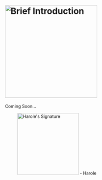 # <a href="#"><picture><source media="(prefers-color-scheme: light)" type="image/svg+xml" srcset="https://user-images.githubusercontent.com/47141290/194612758-4236bb22-6fce-4bd6-8d1c-4c3faa531bfa.svg"><source media="(prefers-color-scheme: dark)" type="image/svg+xml" srcset="https://user-images.githubusercontent.com/47141290/194612751-1b77cda9-97cb-49b8-aabc-379cf9e8bc70.svg"><img alt="Brief Introduction" title="Brief Introduction" type="image/svg+xml" width="300" loading="lazy" src="https://user-images.githubusercontent.com/47141290/194612758-4236bb22-6fce-4bd6-8d1c-4c3faa531bfa.svg"></picture></a>
Coming Soon...

<figure title="Harole's Signature">
<img alt="Harole's Signature" title="Harole's Signature" width="200" src="https://user-images.githubusercontent.com/47141290/194127671-1d720896-257f-4ee0-b13e-d086d6909b26.svg">
<span>- Harole</span>
</figure>
